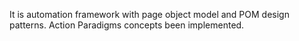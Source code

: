 It is automation framework with page object model and POM design patterns.
Action Paradigms concepts been implemented.
